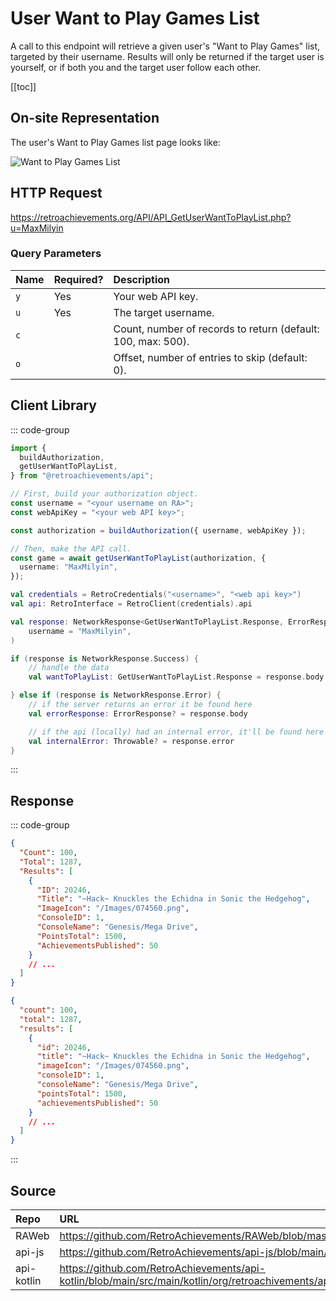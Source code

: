 <script setup>
import SampleRequest from '../components/SampleRequest.vue';
</script>

# User Want to Play Games List

A call to this endpoint will retrieve a given user's "Want to Play Games" list, targeted by their username. Results will only be returned if the target user is yourself, or if both you and the target user follow each other.

[[toc]]

## On-site Representation

The user's Want to Play Games list page looks like:

![Want to Play Games List](/want-to-play-list.png)

## HTTP Request

<SampleRequest httpVerb="GET">https://retroachievements.org/API/API_GetUserWantToPlayList.php?u=MaxMilyin</SampleRequest>

### Query Parameters

| Name | Required? | Description                                                  |
| :--- | :-------- | :----------------------------------------------------------- |
| `y`  | Yes       | Your web API key.                                            |
| `u`  | Yes       | The target username.                                         |
| `c`  |           | Count, number of records to return (default: 100, max: 500). |
| `o`  |           | Offset, number of entries to skip (default: 0).              |

## Client Library

::: code-group

```ts [NodeJS]
import {
  buildAuthorization,
  getUserWantToPlayList,
} from "@retroachievements/api";

// First, build your authorization object.
const username = "<your username on RA>";
const webApiKey = "<your web API key>";

const authorization = buildAuthorization({ username, webApiKey });

// Then, make the API call.
const game = await getUserWantToPlayList(authorization, {
  username: "MaxMilyin",
});
```

```kotlin [Kotlin]
val credentials = RetroCredentials("<username>", "<web api key>")
val api: RetroInterface = RetroClient(credentials).api

val response: NetworkResponse<GetUserWantToPlayList.Response, ErrorResponse> = api.getUserWantToPlayList(
    username = "MaxMilyin",
)

if (response is NetworkResponse.Success) {
    // handle the data
    val wantToPlayList: GetUserWantToPlayList.Response = response.body

} else if (response is NetworkResponse.Error) {
    // if the server returns an error it be found here
    val errorResponse: ErrorResponse? = response.body

    // if the api (locally) had an internal error, it'll be found here
    val internalError: Throwable? = response.error
}
```

:::

## Response

::: code-group

```json [HTTP Response]
{
  "Count": 100,
  "Total": 1287,
  "Results": [
    {
      "ID": 20246,
      "Title": "~Hack~ Knuckles the Echidna in Sonic the Hedgehog",
      "ImageIcon": "/Images/074560.png",
      "ConsoleID": 1,
      "ConsoleName": "Genesis/Mega Drive",
      "PointsTotal": 1500,
      "AchievementsPublished": 50
    }
    // ...
  ]
}
```

```json [NodeJS]
{
  "count": 100,
  "total": 1287,
  "results": [
    {
      "id": 20246,
      "title": "~Hack~ Knuckles the Echidna in Sonic the Hedgehog",
      "imageIcon": "/Images/074560.png",
      "consoleID": 1,
      "consoleName": "Genesis/Mega Drive",
      "pointsTotal": 1500,
      "achievementsPublished": 50
    }
    // ...
  ]
}
```

:::

## Source

| Repo       | URL                                                                                                                  |
| :--------- | :------------------------------------------------------------------------------------------------------------------- |
| RAWeb      | https://github.com/RetroAchievements/RAWeb/blob/master/public/API/API_GetUserWantToPlayList.php                      |
| api-js     | https://github.com/RetroAchievements/api-js/blob/main/src/user/getUserWantToPlayList.ts                              |
| api-kotlin | https://github.com/RetroAchievements/api-kotlin/blob/main/src/main/kotlin/org/retroachivements/api/RetroInterface.kt |
